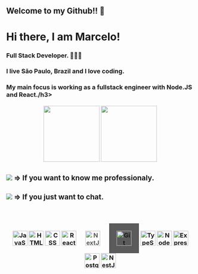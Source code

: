 ## Welcome to my Github!! 👋

<h1>Hi there, I am Marcelo! </h1>

<h3>Full Stack Developer. 👨🏻‍💻</h3>
<h3>I live São Paulo, Brazil and I love coding.</h3>

<h3>My main focus is working as a fullstack engineer with Node.JS and React./h3>
<br>
<br>
<div>
    <div align="center" >
        <img height="150em" src="https://github-readme-stats.vercel.app/api?username=marcelovqvd&show_icons=true&theme=dark"/>
        <img height="150em" src="https://github-readme-stats.vercel.app/api/top-langs/?username=marcelovqvd&layout=compact&langs_count=7&theme=dark"/>
    </div>
    <div align="left" >
        <h3><a href="https://www.linkedin.com/in/marcelovqvd-824348169/" target="_brank" ><img src="https://img.shields.io/badge/LinkedIn-0077B5?style=for-the-badge&logo=linkedin&logoColor=white" target="_brank"/></a> => If you want to know me professionaly.</h3>
        <h3><a href="https://api.whatsapp.com/send?phone=5511949989635" target="_brank" ><img src="https://img.shields.io/badge/WhatsApp-25D366?style=for-the-badge&logo=whatsapp&logoColor=white" target="_brank"/></a> => If you just want to chat.</h3>
    </div>

</div>
<br>
<br>
<div align="center" >
    <img height="40px" alt="JavaScript" src="https://cdn.jsdelivr.net/gh/devicons/devicon/icons/javascript/javascript-plain.svg" />
    <img height="40px" alt="HTML" src="https://cdn.jsdelivr.net/gh/devicons/devicon/icons/html5/html5-plain-wordmark.svg" />
    <img height="40px" alt="CSS" src="https://cdn.jsdelivr.net/gh/devicons/devicon/icons/css3/css3-plain-wordmark.svg" />
    <img height="40px" alt="React" src="https://cdn.jsdelivr.net/gh/devicons/devicon/icons/react/react-original.svg" />
    <img height="40px" alt="NextJs" src="https://cdn.jsdelivr.net/gh/devicons/devicon/icons/nextjs/nextjs-original-wordmark.svg" style='color:#5B5B5B;padding:20px;' />
    <img height="40px" alt="Git" src="https://cdn.jsdelivr.net/gh/devicons/devicon/icons/git/git-plain.svg" style='background-color:#5B5B5B;padding:20px;' />
    <img height="40px" alt="TypeScript" src="https://cdn.jsdelivr.net/gh/devicons/devicon/icons/typescript/typescript-plain.svg" />
    <img height="40px" alt="NodeJs" src="https://cdn.jsdelivr.net/gh/devicons/devicon/icons/nodejs/nodejs-plain-wordmark.svg" />
    <img height="40px" alt="Express" src="https://cdn.jsdelivr.net/gh/devicons/devicon/icons/express/express-original-wordmark.svg" />
    <img height="40px" alt="PostgreSQL" src="https://cdn.jsdelivr.net/gh/devicons/devicon/icons/postgresql/postgresql-plain-wordmark.svg" />
    <img height="40px" alt="NestJs" src="https://cdn.jsdelivr.net/gh/devicons/devicon/icons/nestjs/nestjs-plain.svg" />
</div>


<!--
**marcelovqvd/marcelovqvd** is a ✨ _special_ ✨ repository because its `README.md` (this file) appears on your GitHub profile.

Here are some ideas to get you started:

- 🔭 I’m currently working on ...
- 🌱 I’m currently learning ...
- 👯 I’m looking to collaborate on ...
- 🤔 I’m looking for help with ...
- 💬 Ask me about ...
- 📫 How to reach me: ...
- 😄 Pronouns: ...
- ⚡ Fun fact: ...
-->
